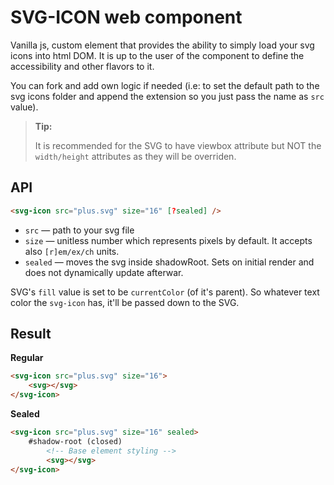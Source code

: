 # SVG-ICON web component

Vanilla js, custom element that provides the ability to simply load your svg icons into html DOM. It is up to the user of the component to define the accessibility and other flavors to it.

You can fork and add own logic if needed (i.e: to set the default path to the svg icons folder and append the extension so you just pass the name as `src` value).

>**Tip:**
>
>It is recommended for the SVG to have viewbox attribute but NOT the `width/height` attributes as they will be overriden.
>

## API

```html
<svg-icon src="plus.svg" size="16" [?sealed] />
```

* `src` — path to your svg file
* `size` — unitless number which represents pixels by default. It accepts also `[r]em/ex/ch` units.
* `sealed` — moves the svg inside shadowRoot. Sets on initial render and does not dynamically update afterwar.

SVG's `fill` value is set to be `currentColor` (of it's parent). So whatever text color the `svg-icon` has, it'll be passed down to the SVG.

## Result

**Regular**
```html
<svg-icon src="plus.svg" size="16">
    <svg></svg>
</svg-icon>
```

**Sealed**
```html
<svg-icon src="plus.svg" size="16" sealed>
    #shadow-root (closed)
        <!-- Base element styling -->
        <svg></svg>
</svg-icon>
```